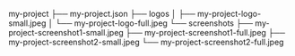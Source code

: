 my-project
├── my-project.json
├── logos
│   ├── my-project-logo-small.jpeg
│   └── my-project-logo-full.jpeg
└── screenshots
    ├── my-project-screenshot1-small.jpeg
    ├── my-project-screenshot1-full.jpeg
    ├── my-project-screenshot2-small.jpeg
    └── my-project-screenshot2-full.jpeg
